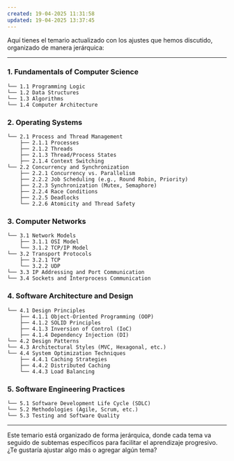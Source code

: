 ```yaml
---
created: 19-04-2025 11:31:58
updated: 19-04-2025 13:37:45
---
```

Aquí tienes el temario actualizado con los ajustes que hemos discutido, organizado de manera jerárquica:

---

### 1. **Fundamentals of Computer Science**

```plaintext
└── 1.1 Programming Logic  
└── 1.2 Data Structures  
└── 1.3 Algorithms  
└── 1.4 Computer Architecture  
```

### 2. **Operating Systems**

```plaintext
└── 2.1 Process and Thread Management  
    ├── 2.1.1 Processes  
    ├── 2.1.2 Threads  
    ├── 2.1.3 Thread/Process States  
    ├── 2.1.4 Context Switching  
└── 2.2 Concurrency and Synchronization  
    ├── 2.2.1 Concurrency vs. Parallelism  
    ├── 2.2.2 Job Scheduling (e.g., Round Robin, Priority)  
    ├── 2.2.3 Synchronization (Mutex, Semaphore)  
    ├── 2.2.4 Race Conditions  
    ├── 2.2.5 Deadlocks  
    └── 2.2.6 Atomicity and Thread Safety  
```

### 3. **Computer Networks**

```plaintext
└── 3.1 Network Models  
    ├── 3.1.1 OSI Model  
    └── 3.1.2 TCP/IP Model  
└── 3.2 Transport Protocols  
    ├── 3.2.1 TCP  
    └── 3.2.2 UDP  
└── 3.3 IP Addressing and Port Communication  
└── 3.4 Sockets and Interprocess Communication  
```

### 4. **Software Architecture and Design**

```plaintext
└── 4.1 Design Principles  
    ├── 4.1.1 Object-Oriented Programming (OOP)  
    ├── 4.1.2 SOLID Principles  
    ├── 4.1.3 Inversion of Control (IoC)  
    ├── 4.1.4 Dependency Injection (DI)  
└── 4.2 Design Patterns  
└── 4.3 Architectural Styles (MVC, Hexagonal, etc.)  
└── 4.4 System Optimization Techniques  
    ├── 4.4.1 Caching Strategies  
    ├── 4.4.2 Distributed Caching  
    └── 4.4.3 Load Balancing  
```

### 5. **Software Engineering Practices**

```plaintext
└── 5.1 Software Development Life Cycle (SDLC)  
└── 5.2 Methodologies (Agile, Scrum, etc.)  
└── 5.3 Testing and Software Quality  
```

---

Este temario está organizado de forma jerárquica, donde cada tema va seguido de subtemas específicos para facilitar el aprendizaje progresivo. ¿Te gustaría ajustar algo más o agregar algún tema?